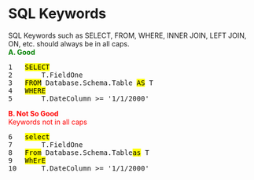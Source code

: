 # SQL Keywords
SQL Keywords such as SELECT, FROM, WHERE, INNER JOIN, LEFT JOIN, ON, etc. should always be in all caps.
<br/>
<span style="color: green"><strong>A. Good</strong></span>
<pre>
1	<mark>SELECT</mark>
2	    T.FieldOne
3	<mark>FROM</mark> Database.Schema.Table <mark>AS</mark> T
4	<mark>WHERE</mark>
5	    T.DateColumn >= '1/1/2000'
</pre>

<span style="color: red"><strong>B. Not So Good</strong></span>
<br/>
<span style="color: red">Keywords not in all caps</span>
<br/>
<pre>
6	<mark>select</mark>
7	    T.FieldOne
8	<mark>From</mark> Database.Schema.Table<mark>as</mark> T
9	<mark>WhErE</mark>
10	    T.DateColumn >= '1/1/2000'
</pre>